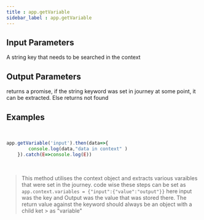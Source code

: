```yaml
---
title : app.getVariable
sidebar_label : app.getVariable
---
```

## Input Parameters
A string key that needs to be searched in the context


## Output Parameters
returns a promise, if the string keyword was set in journey at some point, it can be extracted. Else returns not found

## Examples
​
```js
app.getVariable('input').then(data=>{
        console.log(data,"data in context" )
    }).catch(E=>console.log(E))
```
​
> This method utilises the context object and extracts various varaibles that were set in the journey.
> code wise these steps can be set as 
```app.context.variables = {"input":{"value":"output"}}```
> here input was the key and Output was the value that was stored there. The return value against the keyword should always be an object with a child ket > as "variable"

